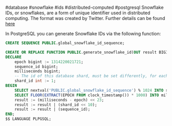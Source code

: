 #database #snowflake #ids #distributed-computed #postgresql
Snowflake IDs, or snowflakes, are a form of unique identifier used in distributed computing. The format was created by Twitter. Further details can be found [here](https://abheist.com/twitter-snowflake-for-unique-ids/)

In PostgreSQL you can generate Snowflake IDs via the following function:
``` sql
CREATE SEQUENCE PUBLIC.global_snowflake_id_sequence;

CREATE OR REPLACE FUNCTION PUBLIC.generate_snowflake_id(OUT result BIGINT) AS $$
DECLARE
    epoch bigint := 1314220021721;
    sequence_id bigint;
    milliseconds bigint;
    -- The id of this database shard, must be set differently, for each schema.
    shard_id int := 1;
BEGIN
    SELECT nextval('PUBLIC.global_snowflake_id_sequence') % 1024 INTO sequence_id;
    SELECT FLOOR(EXTRACT(EPOCH FROM clock_timestamp()) * 1000) INTO milliseconds;
    result := (milliseconds - epoch) << 23;
    result := result | (shard_id << 10);
    result := result | (sequence_id);
END;
$$ LANGUAGE PLPGSQL;
```